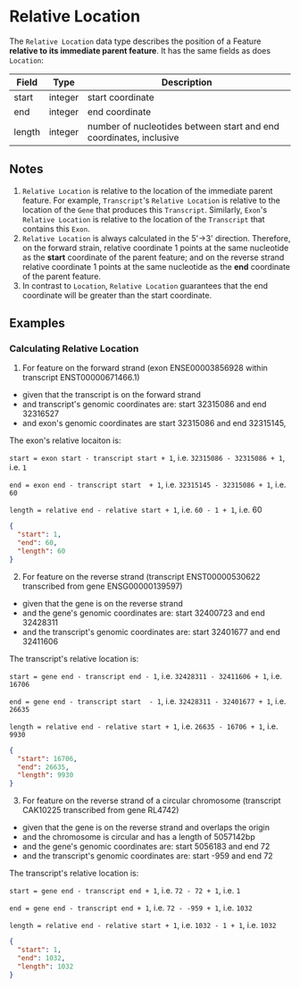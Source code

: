# Relative Location

The `Relative Location` data type describes the position of a Feature **relative to its immediate parent feature**. It has the same fields as does `Location`:

| Field  | Type      | Description |
|------- |-----------|-------------|
| start  | integer   | start coordinate
| end    | integer   | end coordinate
| length | integer   | number of nucleotides between start and end coordinates, inclusive

## Notes
1. `Relative Location` is relative to the location of the immediate parent feature. For example, `Transcript`'s `Relative Location` is relative to the location of the `Gene` that produces this `Transcript`. Similarly, `Exon`'s `Relative Location` is relative to the location of the `Transcript` that contains this `Exon`.
2. `Relative Location` is always calculated in the 5'->3' direction. Therefore, on the forward strain, relative coordinate 1 points at the same nucleotide as the **start** coordinate of the parent feature; and on the reverse strand relative coordinate 1 points at the same nucleotide as the **end** coordinate of the parent feature.
3. In contrast to `Location`, `Relative Location` guarantees that the end coordinate will be greater than the start coordinate.


## Examples

### Calculating Relative Location

1. For feature on the forward strand (exon ENSE00003856928 within transcript ENST00000671466.1)
- given that the transcript is on the forward strand
- and transcript's genomic coordinates are: start 32315086 and end 32316527
- and exon's genomic coordinates are start 32315086 and end 32315145,

The exon's relative locaiton is:

`start = exon start - transcript start + 1`, i.e. `32315086 - 32315086 + 1`, i.e. `1`

`end = exon end - transcript start  + 1`, i.e. `32315145 - 32315086 + 1`, i.e. `60`

`length = relative end - relative start + 1`, i.e. `60 - 1 + 1`, i.e. 60


```json
{
  "start": 1,
  "end": 60,
  "length": 60
}
```

2. For feature on the reverse strand (transcript ENST00000530622 transcribed from gene ENSG00000139597)
- given that the gene is on the reverse strand
- and the gene's genomic coordinates are: start 32400723 and end 32428311
- and the transcript's genomic coordinates are: start 32401677 and end 32411606

The transcript's relative location is:

`start = gene end - transcript end - 1`, i.e. `32428311 - 32411606 + 1`, i.e. `16706`

`end = gene end - transcript start  - 1`, i.e. `32428311 - 32401677 + 1`, i.e. `26635`

`length = relative end - relative start + 1`, i.e. `26635 - 16706 + 1`, i.e. `9930`


```json
{
  "start": 16706,
  "end": 26635,
  "length": 9930
}
```

3. For feature on the reverse strand of a circular chromosome (transcript CAK10225 transcribed from gene RL4742)
- given that the gene is on the reverse strand and overlaps the origin
- and the chromosome is circular and has a length of 5057142bp
- and the gene's genomic coordinates are: start 5056183 and end 72
- and the transcript's genomic coordinates are: start -959 and end 72

The transcript's relative location is:

`start = gene end - transcript end + 1`, i.e. `72 - 72 + 1`, i.e. `1`

`end = gene end - transcript end + 1`, i.e. `72 - -959 + 1`, i.e. `1032`

`length = relative end - relative start + 1`, i.e. `1032 - 1 + 1`, i.e. `1032`

```json
{
  "start": 1,
  "end": 1032,
  "length": 1032
}
```
